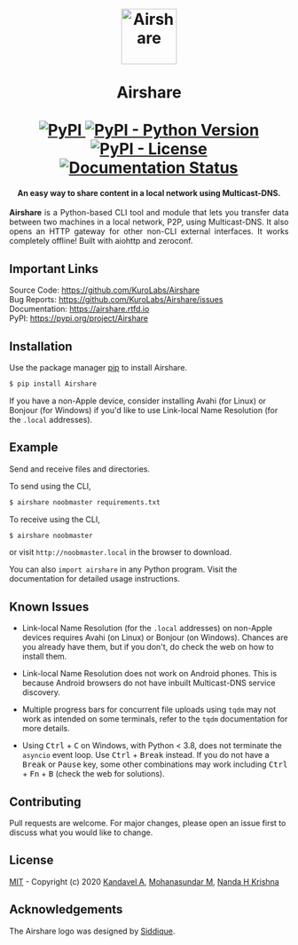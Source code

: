 <h1 align="center">
  <br>
  <img src="https://raw.githubusercontent.com/KuroLabs/Airshare/master/assets/Airshare.svg" alt="Airshare" width="100">
  <br>
  <br>
  <span>Airshare</span>
  <br>
  <br>
  <a href="https://pypi.org/project/Airshare">
    <img alt="PyPI" src="https://img.shields.io/pypi/v/Airshare" />
  </a>
  <a href="https://pypi.org/project/Airshare">
    <img alt="PyPI - Python Version" src="https://img.shields.io/pypi/pyversions/Airshare" />
  </a>
  <a href="https://github.com/KuroLabs/Airshare/blob/master/LICENSE.md">
  <img alt="PyPI - License" src="https://img.shields.io/pypi/l/Airshare">
  </a>
  <a href="https://airshare.readthedocs.io/en/latest/?badge=latest">
    <img src="https://readthedocs.org/projects/airshare/badge/?version=latest" alt="Documentation Status" />
  </a>
</h1>

<h4 align="center">An easy way to share content in a local network using Multicast-DNS.</h4>

<p align="justify"><b>Airshare</b> is a Python-based CLI tool and module that lets you transfer data between two machines in a local network, P2P, using Multicast-DNS. It also opens an HTTP gateway for other non-CLI external interfaces. It works completely offline! Built with aiohttp and zeroconf.</p>

## Important Links

Source Code: https://github.com/KuroLabs/Airshare <br>
Bug Reports: https://github.com/KuroLabs/Airshare/issues <br>
Documentation: https://airshare.rtfd.io <br>
PyPI: https://pypi.org/project/Airshare <br>

## Installation

Use the package manager [pip](https://pip.pypa.io/en/stable/) to install Airshare.

```bash
$ pip install Airshare
```

If you have a non-Apple device, consider installing Avahi (for Linux) or Bonjour (for Windows) if you'd like to use Link-local Name Resolution (for the `.local` addresses).

## Example

Send and receive files and directories.

To send using the CLI,

```bash
$ airshare noobmaster requirements.txt
```
To receive using the CLI,

```bash
$ airshare noobmaster
```

or visit `http://noobmaster.local` in the browser to download.

You can also `import airshare` in any Python program. Visit the documentation for detailed usage instructions.

## Known Issues

* Link-local Name Resolution (for the `.local` addresses) on non-Apple devices requires Avahi (on Linux) or Bonjour (on Windows). Chances are you already have them, but if you don't, do check the web on how to install them.

* Link-local Name Resolution does not work on Android phones. This is because Android browsers do not have inbuilt Multicast-DNS service discovery.

* Multiple progress bars for concurrent file uploads using `tqdm` may not work as intended on some terminals, refer to the `tqdm` documentation for more details.

* Using <kbd>Ctrl</kbd> + <kbd>C</kbd> on Windows, with Python < 3.8, does not terminate the `asyncio` event loop. Use <kbd>Ctrl</kbd> + <kbd>Break</kbd> instead. If you do not have a <kbd>Break</kbd> or <kbd>Pause</kbd> key, some other combinations may work including <kbd>Ctrl</kbd> + <kbd>Fn</kbd> + <kbd>B</kbd> (check the web for solutions).

## Contributing
Pull requests are welcome. For major changes, please open an issue first to discuss what you would like to change.

## License
[MIT](https://github.com/KuroLabs/Airshare/blob/master/LICENSE.md) - Copyright (c) 2020 [Kandavel A](http://github.com/AK5123), [Mohanasundar M](https://github.com/mohanpierce99), [Nanda H Krishna](https://github.com/nandahkrishna)

## Acknowledgements
The Airshare logo was designed by [Siddique](https://dribbble.com/thesideeq).
